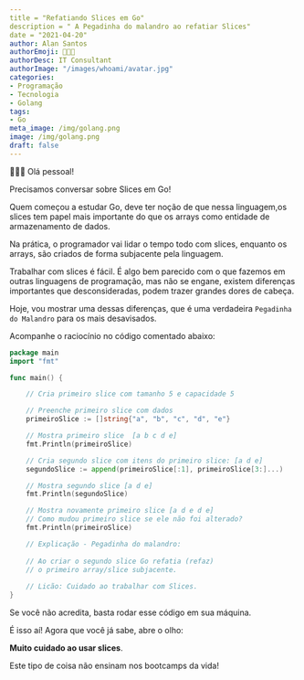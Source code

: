```yaml
---
title = "Refatiando Slices em Go"
description = " A Pegadinha do malandro ao refatiar Slices"
date = "2021-04-20"
author: Alan Santos
authorEmoji: 👨🏻‍💻
authorDesc: IT Consultant
authorImage: "/images/whoami/avatar.jpg"
categories:
- Programação
- Tecnologia
- Golang
tags:
- Go
meta_image: /img/golang.png
image: /img/golang.png
draft: false
---
```


👨🏻‍💻 Olá pessoal!

Precisamos conversar sobre Slices em Go!

Quem começou a estudar Go, deve ter noção de que nessa linguagem,os slices tem papel mais importante do que os arrays como entidade de armazenamento de dados. 

Na prática, o programador vai lidar o tempo todo com slices, enquanto os arrays, são criados de forma subjacente pela linguagem. 

Trabalhar com slices é fácil. É algo bem parecido com o que fazemos em outras linguagens de programação, mas não se engane, existem diferenças importantes que desconsideradas, podem trazer grandes dores de cabeça. 

Hoje, vou mostrar uma dessas diferenças, que é uma verdadeira `Pegadinha do Malandro` para os mais desavisados. 

Acompanhe o raciocínio no código comentado abaixo: 

```Go
package main
import "fmt"

func main() {

	// Cria primeiro slice com tamanho 5 e capacidade 5

	// Preenche primeiro slice com dados
	primeiroSlice := []string{"a", "b", "c", "d", "e"}

	// Mostra primeiro slice  [a b c d e]
	fmt.Println(primeiroSlice)

	// Cria segundo slice com itens do primeiro slice: [a d e]
	segundoSlice := append(primeiroSlice[:1], primeiroSlice[3:]...)

	// Mostra segundo slice [a d e]
	fmt.Println(segundoSlice)

	// Mostra novamente primeiro slice [a d e d e]
	// Como mudou primeiro slice se ele não foi alterado?
	fmt.Println(primeiroSlice)

	// Explicação - Pegadinha do malandro:
	
    // Ao criar o segundo slice Go refatia (refaz)
    // o primeiro array/slice subjacente.
	
    // Licão: Cuidado ao trabalhar com Slices.
}

```
Se você não acredita, basta rodar esse código em sua máquina. 

É isso aí! Agora que você já sabe, abre o olho: 

**Muito cuidado ao usar slices**. 

Este tipo de coisa não ensinam nos bootcamps da vida!

